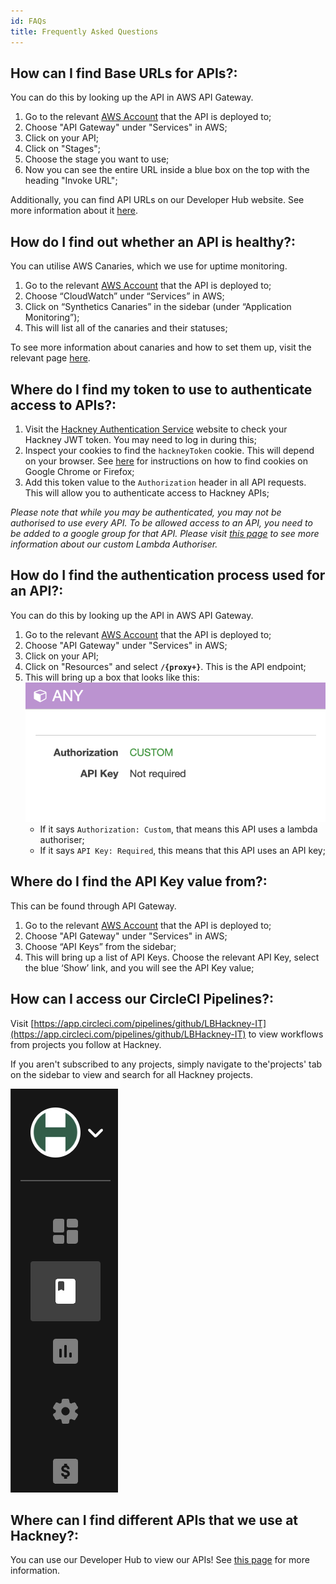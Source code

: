 ```yaml
---
id: FAQs
title: Frequently Asked Questions
---
```


## How can I find Base URLs for APIs?:

You can do this by looking up the API in AWS API Gateway.
1. Go to the relevant [AWS Account](https://d-936715b9ec.awsapps.com/start#/) that the API is deployed to;
2. Choose "API Gateway" under "Services" in AWS;
3. Click on your API;
4. Click on "Stages";
5. Choose the stage you want to use;
6. Now you can see the entire URL inside a blue box on the top with the heading "Invoke URL";

Additionally, you can find API URLs on our Developer Hub website. See more information about it [here](/developer_hub).

## How do I find out whether an API is healthy?:

You can utilise AWS Canaries, which we use for uptime monitoring.
1. Go to the relevant [AWS Account](https://d-936715b9ec.awsapps.com/start#/) that the API is deployed to;
2. Choose “CloudWatch” under “Services” in AWS;
3. Click on “Synthetics Canaries” in the sidebar (under “Application Monitoring”);
4. This will list all of the canaries and their statuses;

To see more information about canaries and how to set them up, visit the relevant page [here](/uptime_monitoring).

## Where do I find my token to use to authenticate access to APIs?:

1. Visit the [Hackney Authentication Service](https://auth.hackney.gov.uk/auth?redirect_uri=https://auth.hackney.gov.uk/auth/check_token) website to check your Hackney JWT token. You may need to log in during this;
2. Inspect your cookies to find the `hackneyToken` cookie. This will depend on your browser. See [here](https://cookie-script.com/documentation/how-to-check-cookies-on-chrome-and-firefox) for instructions on how to find cookies on Google Chrome or Firefox;
3. Add this token value to the `Authorization` header in all API requests. This will allow you to authenticate access to Hackney APIs;

_Please note that while you may be authenticated, you may not be authorised to use every API. To be allowed access to an API, you need to be added to a google group for that API. Please visit [this page](/lambda_authoriser) to see more information about our custom Lambda Authoriser._

## How do I find the authentication process used for an API?:

You can do this by looking up the API in AWS API Gateway.
1. Go to the relevant [AWS Account](https://d-936715b9ec.awsapps.com/start#/) that the API is deployed to;
2. Choose "API Gateway" under "Services" in AWS;
3. Click on your API;
4. Click on "Resources" and select  **`/{proxy+}`**. This is the API endpoint;
5. This will bring up a box that looks like this:
    ![API Authorization](./doc-images/api_authorisation.png)
    - If it says `Authorization: Custom`, that means this API uses a lambda authoriser;
    - If it says `API Key: Required`, this means that this API uses an API key;

## Where do I find the API Key value from?:

This can be found through API Gateway.
1. Go to the relevant [AWS Account](https://d-936715b9ec.awsapps.com/start#/) that the API is deployed to;
2. Choose "API Gateway" under "Services" in AWS;
3. Choose “API Keys” from the sidebar;
4. This will bring up a list of API Keys. Choose the relevant API Key, select the blue ‘Show’ link, and you will see the API Key value;

## How can I access our CircleCI Pipelines?:

Visit [https://app.circleci.com/pipelines/github/LBHackney-IT](https://app.circleci.com/pipelines/github/LBHackney-IT) to view workflows from projects you follow at Hackney.

If you aren't subscribed to any projects, simply navigate to the'projects' tab on the sidebar to view and search for all Hackney projects.

![Circle CI Sidebar - Click on the second icon (projects) to view all projects in a workspace](./doc-images/CircleCI_sidebar.png)

## Where can I find different APIs that we use at Hackney?:

You can use our Developer Hub to view our APIs! See [this page](/developer_hub) for more information.
